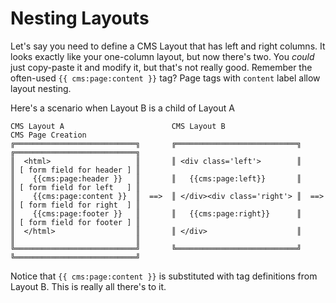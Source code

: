 # Nesting Layouts

Let's say you need to define a CMS Layout that has left and right columns. It looks exactly like your one-column layout, but now there's two. You *could* just copy-paste it and modify it, but that's not really good. Remember the often-used `{{ cms:page:content }}` tag? Page tags with `content` label allow layout nesting. 

Here's a scenario when Layout B is a child of Layout A

    CMS Layout A                        CMS Layout B                        CMS Page Creation
    ╔═══════════════════════════╗       ╔═══════════════════════════╗       ╔═══════════════════════════╗
    ║  <html>                   ║       ║ <div class='left'>        ║       ║ [ form field for header ] ║
    ║    {{cms:page:header }}   ║       ║   {{cms:page:left}}       ║       ║ [ form field for left   ] ║
    ║    {{cms:page:content }}  ║  ==>  ║ </div><div class='right'> ║  ==>  ║ [ form field for right  ] ║
    ║    {{cms:page:footer }}   ║       ║   {{cms:page:right}}      ║       ║ [ form field for footer ] ║
    ║  </html>                  ║       ║ </div>                    ║       ║                           ║
    ╚═══════════════════════════╝       ╚═══════════════════════════╝       ╚═══════════════════════════╝

Notice that `{{ cms:page:content }}` is substituted with tag definitions from Layout B. This is really all there's to it.